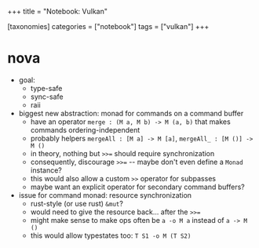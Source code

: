 +++
title = "Notebook: Vulkan"

[taxonomies]
categories = ["notebook"]
tags = ["vulkan"]
+++

nova
====

-	goal:
	-	type-safe
	-	sync-safe
	-	raii
-	biggest new abstraction: monad for commands on a command buffer
	-	have an operator `merge : (M a, M b) -> M (a, b)` that makes commands ordering-independent
	-	probably helpers `mergeAll : [M a] -> M [a]`, `mergeAll_ : [M ()] -> M ()`
	-	in theory, nothing but `>>=` should require synchronization
	-	consequently, discourage `>>=` -- maybe don't even define a `Monad` instance?
	-	this would also allow a custom `>>` operator for subpasses
	-	maybe want an explicit operator for secondary command buffers?
-	issue for command monad: resource synchronization
	-	rust-style (or use rust) `&mut`?
	-	would need to give the resource back... after the `>>=`
	-	might make sense to make ops often be `a -o M a` instead of `a -> M ()`
	-	this would allow typestates too: `T S1 -o M (T S2)`
